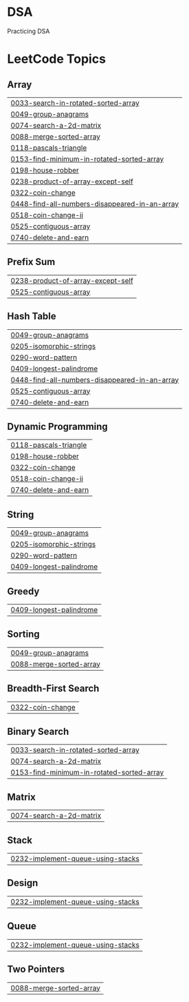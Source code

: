 # DSA
Practicing DSA

<!---LeetCode Topics Start-->
# LeetCode Topics
## Array
|  |
| ------- |
| [0033-search-in-rotated-sorted-array](https://github.com/MrunalKakirwar/DSA/tree/master/0033-search-in-rotated-sorted-array) |
| [0049-group-anagrams](https://github.com/MrunalKakirwar/DSA/tree/master/0049-group-anagrams) |
| [0074-search-a-2d-matrix](https://github.com/MrunalKakirwar/DSA/tree/master/0074-search-a-2d-matrix) |
| [0088-merge-sorted-array](https://github.com/MrunalKakirwar/DSA/tree/master/0088-merge-sorted-array) |
| [0118-pascals-triangle](https://github.com/MrunalKakirwar/DSA/tree/master/0118-pascals-triangle) |
| [0153-find-minimum-in-rotated-sorted-array](https://github.com/MrunalKakirwar/DSA/tree/master/0153-find-minimum-in-rotated-sorted-array) |
| [0198-house-robber](https://github.com/MrunalKakirwar/DSA/tree/master/0198-house-robber) |
| [0238-product-of-array-except-self](https://github.com/MrunalKakirwar/DSA/tree/master/0238-product-of-array-except-self) |
| [0322-coin-change](https://github.com/MrunalKakirwar/DSA/tree/master/0322-coin-change) |
| [0448-find-all-numbers-disappeared-in-an-array](https://github.com/MrunalKakirwar/DSA/tree/master/0448-find-all-numbers-disappeared-in-an-array) |
| [0518-coin-change-ii](https://github.com/MrunalKakirwar/DSA/tree/master/0518-coin-change-ii) |
| [0525-contiguous-array](https://github.com/MrunalKakirwar/DSA/tree/master/0525-contiguous-array) |
| [0740-delete-and-earn](https://github.com/MrunalKakirwar/DSA/tree/master/0740-delete-and-earn) |
## Prefix Sum
|  |
| ------- |
| [0238-product-of-array-except-self](https://github.com/MrunalKakirwar/DSA/tree/master/0238-product-of-array-except-self) |
| [0525-contiguous-array](https://github.com/MrunalKakirwar/DSA/tree/master/0525-contiguous-array) |
## Hash Table
|  |
| ------- |
| [0049-group-anagrams](https://github.com/MrunalKakirwar/DSA/tree/master/0049-group-anagrams) |
| [0205-isomorphic-strings](https://github.com/MrunalKakirwar/DSA/tree/master/0205-isomorphic-strings) |
| [0290-word-pattern](https://github.com/MrunalKakirwar/DSA/tree/master/0290-word-pattern) |
| [0409-longest-palindrome](https://github.com/MrunalKakirwar/DSA/tree/master/0409-longest-palindrome) |
| [0448-find-all-numbers-disappeared-in-an-array](https://github.com/MrunalKakirwar/DSA/tree/master/0448-find-all-numbers-disappeared-in-an-array) |
| [0525-contiguous-array](https://github.com/MrunalKakirwar/DSA/tree/master/0525-contiguous-array) |
| [0740-delete-and-earn](https://github.com/MrunalKakirwar/DSA/tree/master/0740-delete-and-earn) |
## Dynamic Programming
|  |
| ------- |
| [0118-pascals-triangle](https://github.com/MrunalKakirwar/DSA/tree/master/0118-pascals-triangle) |
| [0198-house-robber](https://github.com/MrunalKakirwar/DSA/tree/master/0198-house-robber) |
| [0322-coin-change](https://github.com/MrunalKakirwar/DSA/tree/master/0322-coin-change) |
| [0518-coin-change-ii](https://github.com/MrunalKakirwar/DSA/tree/master/0518-coin-change-ii) |
| [0740-delete-and-earn](https://github.com/MrunalKakirwar/DSA/tree/master/0740-delete-and-earn) |
## String
|  |
| ------- |
| [0049-group-anagrams](https://github.com/MrunalKakirwar/DSA/tree/master/0049-group-anagrams) |
| [0205-isomorphic-strings](https://github.com/MrunalKakirwar/DSA/tree/master/0205-isomorphic-strings) |
| [0290-word-pattern](https://github.com/MrunalKakirwar/DSA/tree/master/0290-word-pattern) |
| [0409-longest-palindrome](https://github.com/MrunalKakirwar/DSA/tree/master/0409-longest-palindrome) |
## Greedy
|  |
| ------- |
| [0409-longest-palindrome](https://github.com/MrunalKakirwar/DSA/tree/master/0409-longest-palindrome) |
## Sorting
|  |
| ------- |
| [0049-group-anagrams](https://github.com/MrunalKakirwar/DSA/tree/master/0049-group-anagrams) |
| [0088-merge-sorted-array](https://github.com/MrunalKakirwar/DSA/tree/master/0088-merge-sorted-array) |
## Breadth-First Search
|  |
| ------- |
| [0322-coin-change](https://github.com/MrunalKakirwar/DSA/tree/master/0322-coin-change) |
## Binary Search
|  |
| ------- |
| [0033-search-in-rotated-sorted-array](https://github.com/MrunalKakirwar/DSA/tree/master/0033-search-in-rotated-sorted-array) |
| [0074-search-a-2d-matrix](https://github.com/MrunalKakirwar/DSA/tree/master/0074-search-a-2d-matrix) |
| [0153-find-minimum-in-rotated-sorted-array](https://github.com/MrunalKakirwar/DSA/tree/master/0153-find-minimum-in-rotated-sorted-array) |
## Matrix
|  |
| ------- |
| [0074-search-a-2d-matrix](https://github.com/MrunalKakirwar/DSA/tree/master/0074-search-a-2d-matrix) |
## Stack
|  |
| ------- |
| [0232-implement-queue-using-stacks](https://github.com/MrunalKakirwar/DSA/tree/master/0232-implement-queue-using-stacks) |
## Design
|  |
| ------- |
| [0232-implement-queue-using-stacks](https://github.com/MrunalKakirwar/DSA/tree/master/0232-implement-queue-using-stacks) |
## Queue
|  |
| ------- |
| [0232-implement-queue-using-stacks](https://github.com/MrunalKakirwar/DSA/tree/master/0232-implement-queue-using-stacks) |
## Two Pointers
|  |
| ------- |
| [0088-merge-sorted-array](https://github.com/MrunalKakirwar/DSA/tree/master/0088-merge-sorted-array) |
<!---LeetCode Topics End-->